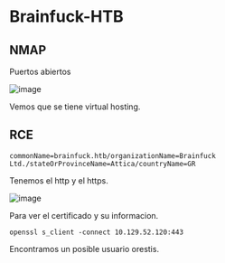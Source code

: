 # Brainfuck-HTB


## NMAP

Puertos abiertos

![image](https://github.com/gecr07/Brainfuck-HTB/assets/63270579/21ce5feb-f9e7-41da-b503-9c1cfb2bebff)


Vemos que se tiene virtual hosting.

## RCE

```
commonName=brainfuck.htb/organizationName=Brainfuck Ltd./stateOrProvinceName=Attica/countryName=GR
```

Tenemos el http y el https.

![image](https://github.com/gecr07/Brainfuck-HTB/assets/63270579/89b75e5e-08df-4758-b78b-d628baadcca4)

Para ver el certificado y su informacion.
```
openssl s_client -connect 10.129.52.120:443
```

Encontramos un posible usuario orestis.

















































